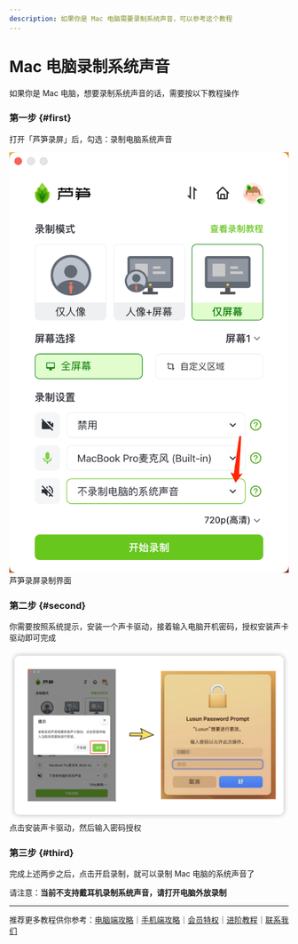 ```yaml
---
description: 如果你是 Mac 电脑需要录制系统声音，可以参考这个教程
---
```


# Mac 电脑录制系统声音

如果你是 Mac 电脑，想要录制系统声音的话，需要按以下教程操作

### 第一步 {#first}

打开「芦笋录屏」后，勾选：录制电脑系统声音

<ImgCenter><img src="../../public/.gitbook/assets/luzhixty.png" alt=""></ImgCenter>
<ImgDesc>芦笋录屏录制界面</ImgDesc>

### 第二步 {#second}

你需要按照系统提示，安装一个声卡驱动，接着输入电脑开机密码，授权安装声卡驱动即可完成


<ImgCenter><img src="../../public/.gitbook/assets/shouquanqudong.png" alt=""></ImgCenter>
<ImgDesc>点击安装声卡驱动，然后输入密码授权</ImgDesc>

### 第三步 {#third}

完成上述两步之后，点击开启录制，就可以录制 Mac 电脑的系统声音了

请注意：**当前不支持戴耳机录制系统声音，请打开电脑外放录制**

***

推荐更多教程供你参考：[电脑端攻略](../../basic/pc.md)｜[手机端攻略](../../basic/phone.md)｜[会员特权](../../basic/vip.md)｜[进阶教程](../../advanced/)｜[联系我们](../../contact.md)
